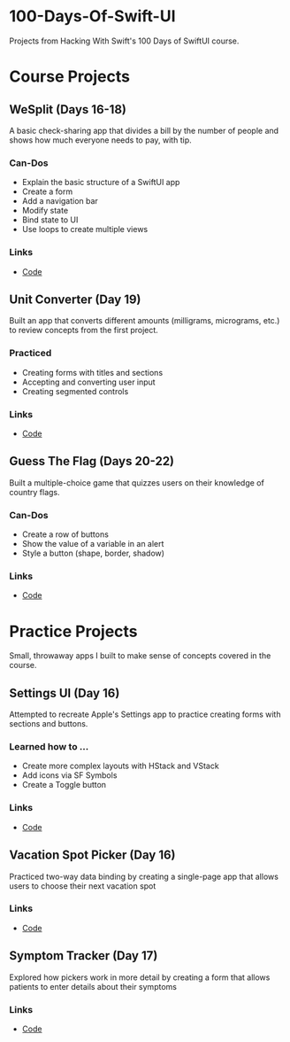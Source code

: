 # 100-Days-Of-Swift-UI
 Projects from Hacking With Swift's 100 Days of SwiftUI course.

# Course Projects

## WeSplit (Days 16-18)
A basic check-sharing app that divides a bill by the number of people and shows how much everyone needs to pay, with tip. 

### Can-Dos
- Explain the basic structure of a SwiftUI app
- Create a form
- Add a navigation bar
- Modify state
- Bind state to UI
- Use loops to create multiple views

### Links 
- <a href="https://github.com/designmedicine/100-Days-Of-Swift-UI/tree/master/01%20-%20WeSplit">Code</a> 


## Unit Converter (Day 19)
Built an app that converts different amounts (milligrams, micrograms, etc.) to review concepts from the first project. 

### Practiced 
- Creating forms with titles and sections
- Accepting and converting user input
- Creating segmented controls 

### Links 
- <a href="https://github.com/designmedicine/100-Days-Of-Swift-UI/tree/master/02%20-%20Unit%20Converter/Unit-Converter/Unit-Converter">Code</a>

## Guess The Flag (Days 20-22)
Built a multiple-choice game that quizzes users on their knowledge of country flags. 

### Can-Dos
- Create a row of buttons
- Show the value of a variable in an alert
- Style a button (shape, border, shadow)

### Links 
- <a href="https://github.com/designmedicine/100-Days-Of-Swift-UI/tree/master/03%20-%20Guess%20The%20Flag">Code</a>

# Practice Projects 
Small, throwaway apps I built to make sense of concepts covered in the course. 

## Settings UI (Day 16)
Attempted to recreate Apple's Settings app to practice creating forms with sections and buttons. 

### Learned how to ... 
- Create more complex layouts with HStack and VStack 
- Add icons via SF Symbols 
- Create a Toggle button 

### Links 
- <a href="https://github.com/designmedicine/100-Days-Of-Swift-UI/tree/master/00%20-%20Practice%20Projects/01%20-%20Settings%20Clone">Code</a> 

## Vacation Spot Picker (Day 16)
Practiced two-way data binding by creating a single-page app that allows users to choose their next vacation spot

### Links 
- <a href="https://github.com/designmedicine/100-Days-Of-Swift-UI/tree/master/00%20-%20Practice%20Projects/02%20-%20Vacation%20Spot%20Picker">Code</a> 

## Symptom Tracker (Day 17)
Explored how pickers work in more detail by creating a form that allows patients to enter details about their symptoms

### Links
- <a href="https://github.com/designmedicine/100-Days-Of-Swift-UI/tree/master/00%20-%20Practice%20Projects/03%20-%20Symptom%20Tracker">Code</a> 
